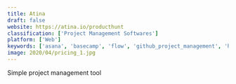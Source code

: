```yaml
---
title: Atina
draft: false 
website: https://atina.io/producthunt
classification: ['Project Management Softwares']
platform: ['Web']
keywords: ['asana', 'basecamp', 'flow', 'github_project_management', 'hassl', 'mind_map_by_realtimeboard', 'product_frameworks', 'skarpline', 'swipes_for_teams', 'teamgrid', 'to_round', 'trello', 'whimsical_mind_maps', 'zenkit', 'zube', 'productboard']
image: 2020/04/pricing_1.jpg
---
```

Simple project management tool